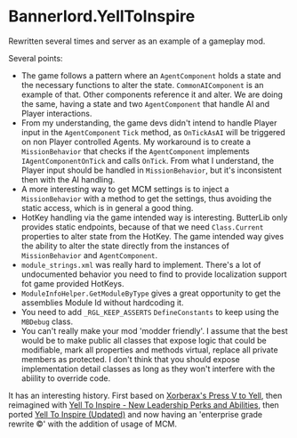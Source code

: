 # Bannerlord.YellToInspire

Rewritten several times and server as an example of a gameplay mod.  
  
Several points:  
* The game follows a pattern where an `AgentComponent` holds a state and the necessary functions to alter the state.
`CommonAIComponent` is an example of that. Other components reference it and alter. We are doing the same, having a state and two
`AgentComponent` that handle AI and Player interactions.  
* From my understanding, the game devs didn't intend to handle Player input in the `AgentComponent` `Tick` method, as `OnTickAsAI`
will be triggered on non Player controlled Agents. My workaround is to create a `MissionBehavior` that checks if the 
`AgentComponent` implements `IAgentComponentOnTick` and calls `OnTick`. From what I understand, the Player input
should be handled in `MissionBehavior`, but it's inconsistent then with the AI handling.  
* A more interesting way to get MCM settings is to inject a `MissionBehavior` with a method to get the settings,
thus avoiding the static access, which is in general a good thing.  
* HotKey handling via the game intended way is interesting. ButterLib only provides static endpoints, because of that we need
`Class.Current` properties to alter state from the HotKey. The game intended way gives the ability to alter the state
directly from the instances of `MissionBehavior` and `AgentComponent`.  
* `module_strings.xml` was really hard to implement. There's a lot of undocumented behavior you need to find to provide
localization support fot game provided HotKeys.
* `ModuleInfoHelper.GetModuleByType` gives a great opportunity to get the assemblies Module Id without hardcoding it.
* You need to add `_RGL_KEEP_ASSERTS` `DefineConstants` to keep using the `MBDebug` class.
* You can't really make your mod 'modder friendly'. I assume that the best would be to make public all classes that
expose logic that could be modifiable, mark all properties and methods virtual, replace all private members as protected.
I don't think that you should expose implementation detail classes as long as they won't interfere with the abiility to override code.
  
It has an interesting history. First based on [Xorberax's Press V to Yell](https://www.nexusmods.com/mountandblade2bannerlord/mods/154),
then reimagined with [Yell To Inspire - New Leadership Perks and Abilities](https://www.nexusmods.com/mountandblade2bannerlord/mods/477),
then ported [Yell To Inspire (Updated)](https://www.nexusmods.com/mountandblade2bannerlord/mods/2155) and now having an
'enterprise grade rewrite ©' with the addition of usage of MCM.  
